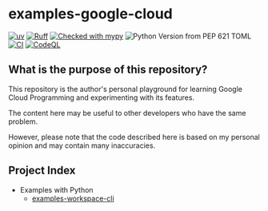# examples-google-cloud

[![uv](https://img.shields.io/endpoint?url=https://raw.githubusercontent.com/astral-sh/uv/main/assets/badge/v0.json)](https://github.com/astral-sh/uv)
[![Ruff](https://img.shields.io/endpoint?url=https://raw.githubusercontent.com/astral-sh/ruff/main/assets/badge/v2.json)](https://github.com/astral-sh/ruff)
[![Checked with mypy](https://www.mypy-lang.org/static/mypy_badge.svg)](https://mypy-lang.org/)
![Python Version from PEP 621 TOML](https://img.shields.io/python/required-version-toml?tomlFilePath=https%3A%2F%2Fraw.githubusercontent.com%2Fsuzu-devworks%2Fexamples-google-cloud%2Frefs%2Fheads%2Fmain%2Fpyproject.toml)
[![CI](https://github.com/suzu-devworks/examples-google-cloud/actions/workflows/ci.yaml/badge.svg)](https://github.com/suzu-devworks/examples-google-cloud/actions/workflows/ci.yaml)
[![CodeQL](https://github.com/suzu-devworks/examples-google-cloud/actions/workflows/github-code-scanning/codeql/badge.svg)](https://github.com/suzu-devworks/examples-google-cloud/actions/workflows/github-code-scanning/codeql)

## What is the purpose of this repository?

This repository is the author's personal playground for learning Google Cloud Programming and experimenting with its features.

The content here may be useful to other developers who have the same problem.

However, please note that the code described here is based on my personal opinion and may contain many inaccuracies.

## Project Index

- Examples with Python
  - [examples-workspace-cli](./packages/examples-workspace-cli/README.md)
